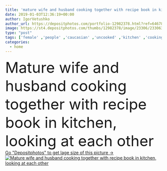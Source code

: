 ```yaml
---
title: 'mature wife and husband cooking together with recipe book in kitchen, looking at each other'
date: 2019-01-03T12:36:19+00:00
author: IgorVetushko
author_url: https://depositphotos.com/portfolio-12982378.html?ref=64678756
image: https://st4.depositphotos.com/thumbs/12982378/image/23306/233063048/api_thumb_450.jpg?forcejpeg=true
type: "post"
tags: ['female' ,'people' ,'caucasian' ,'uncooked' ,'kitchen' ,'cooking' ,'cuisine' ,'preparation' ,'tasty' ,'delicious' ,'appetizing' ,'meal' ,'affectionate' ,'male' ,'man' ,'prepare' ,'vegetarian' ,'vegetables' ,'home' ,'couple' ,'woman' ,'culinary' ,'together' ,'togetherness' ,'indoors' ,'ingredients' ,'vitamins' ,'attractive' ,'apartment' ,'casual' ,'handsome' ,'mature' ,'closeness' ,'wife' ,'husband' ,'relationship' ,'cookbook' ,'vegan' ,'unprocessed' ,'Healthy Eating' ,'middle aged' ,'raw food' ,'recipe book' ,'Looking At Each Other' ,'organic food' ]
categories: 
  - home
---
```

<div aling="center">
            <font size="60"> Mature wife and husband cooking together with recipe book in kitchen, looking at each other</font>   
</div>
<div>
    <a href='https://st4.depositphotos.com/thumbs/12982378/image/23306/233063048/api_thumb_450.jpg?forcejpeg=true?ref=64678756' target=_blank > Go "Depositphotos" to get lage size of this picture ->
        <img href='https://st4.depositphotos.com/thumbs/12982378/image/23306/233063048/api_thumb_450.jpg?forcejpeg=true?ref=64678756' src='https://st4.depositphotos.com/12982378/23306/i/950/depositphotos_233063048-stock-photo-mature-wife-husband-cooking-together.jpg?forcejpeg=true' alt='Mature wife and husband cooking together with recipe book in kitchen, looking at each other' >
    </a>
</div>
